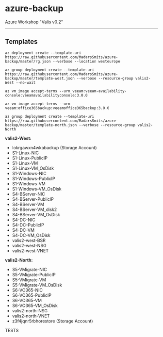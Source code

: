 # azure-backup
Azure Workshop "Valis v0.2"

---------------
Templates
---------------
```
az deployment create --template-uri https://raw.githubusercontent.com/MadarsSmits/azure-backup/master/rg.json --verbose --location westeurope
```
```
az group deployment create --template-uri https://raw.githubusercontent.com/MadarsSmits/azure-backup/master/template-west.json --verbose --resource-group valis2-West --no-wait
```
```
az vm image accept-terms --urn veeam:veeam-availability-console:veeamavailabilityconsole:3.0.0
```
```
az vm image accept-terms --urn veeam:office365backup:veeamoffice365backup:3.0.0
```
```
az group deployment create --template-uri https://raw.githubusercontent.com/MadarsSmits/azure-backup/master/template-north.json --verbose --resource-group valis2-North
```

__valis2-West:__
- lokrgawxn4wkabackup (Storage Account)
- S1-Linux-NIC
- S1-Linux-PublicIP
- S1-Linux-VM
- S1-Linux-VM_OsDisk
- S1-Windows-NIC
- S1-Windows-PublicIP
- S1-Windows-VM
- S1-Windows-VM_OsDisk
- S4-BServer-NIC
- S4-BServer-PublicIP
- S4-BServer-VM
- S4-BServer-VM_disk2
- S4-BServer-VM_OsDisk
- S4-DC-NIC
- S4-DC-PublicIP
- S4-DC-VM
- S4-DC-VM_OsDisk
- valis2-west-BSR
- valis2-west-NSG
- valis2-west-VNET

__valis2-North:__
- S5-VMigrate-NIC
- S5-VMigrate-PublicIP
- S5-VMigrate-VM
- S5-VMigrate-VM_OsDisk
- S6-VO365-NIC
- S6-VO365-PublicIP
- S6-VO365-VM
- S6-VO365-VM_OsDisk
- valis2-north-NSG
- valis2-north-VNET
- z3f4jqnr5rbhorestore (Storage Account)

TESTS